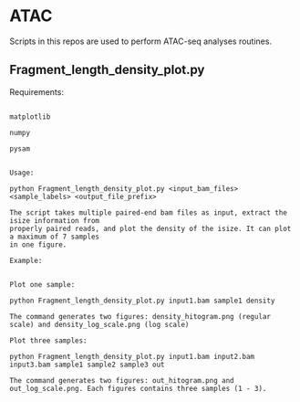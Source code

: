 ATAC
====

Scripts in this repos are used to perform ATAC-seq analyses routines.

Fragment_length_density_plot.py
-------------------------------

Requirements:
~~~~~~~~~~~~~

matplotlib

numpy

pysam


Usage:

python Fragment_length_density_plot.py <input_bam_files> <sample_labels> <output_file_prefix>

The script takes multiple paired-end bam files as input, extract the isize information from 
properly paired reads, and plot the density of the isize. It can plot a maximum of 7 samples
in one figure.

Example:


Plot one sample:

python Fragment_length_density_plot.py input1.bam sample1 density

The command generates two figures: density_hitogram.png (regular scale) and density_log_scale.png (log scale)

Plot three samples:

python Fragment_length_density_plot.py input1.bam input2.bam input3.bam sample1 sample2 sample3 out

The command generates two figures: out_hitogram.png and out_log_scale.png. Each figures contains three samples (1 - 3).
